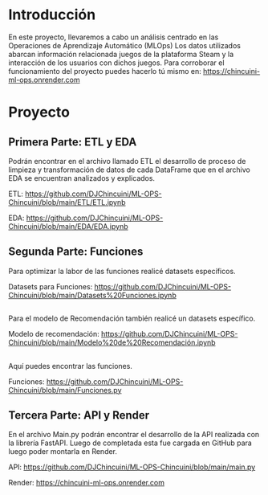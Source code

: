 # Introducción

En este proyecto, llevaremos a cabo un análisis centrado en las Operaciones de Aprendizaje Automático (MLOps) Los datos utilizados abarcan información relacionada juegos de la plataforma Steam y la interacción de los usuarios con dichos juegos.
Para corroborar el funcionamiento del proyecto puedes hacerlo tú mismo en: https://chincuini-ml-ops.onrender.com


# Proyecto
## Primera Parte: ETL y EDA

Podrán encontrar en el archivo llamado ETL el desarrollo de proceso de limpieza y transformación de datos de cada DataFrame que en el archivo EDA se encuentran analizados y explicados.

ETL: https://github.com/DJChincuini/ML-OPS-Chincuini/blob/main/ETL/ETL.ipynb

EDA: https://github.com/DJChincuini/ML-OPS-Chincuini/blob/main/EDA/EDA.ipynb
##

## Segunda Parte: Funciones

Para optimizar la labor de las funciones realicé datasets específicos.

Datasets para Funciones: https://github.com/DJChincuini/ML-OPS-Chincuini/blob/main/Datasets%20Funciones.ipynb

##
Para el modelo de Recomendación también realicé un datasets específico.

Modelo de recomendación: https://github.com/DJChincuini/ML-OPS-Chincuini/blob/main/Modelo%20de%20Recomendación.ipynb

##
Aquí puedes encontrar las funciones.

Funciones: https://github.com/DJChincuini/ML-OPS-Chincuini/blob/main/Funciones.py
##

## Tercera Parte: API y Render

En el archivo Main.py podrán encontrar el desarrollo de la API realizada con la librería FastAPI. Luego de completada esta fue cargada en GitHub para luego poder montarla en Render.

API: https://github.com/DJChincuini/ML-OPS-Chincuini/blob/main/main.py

Render: https://chincuini-ml-ops.onrender.com 